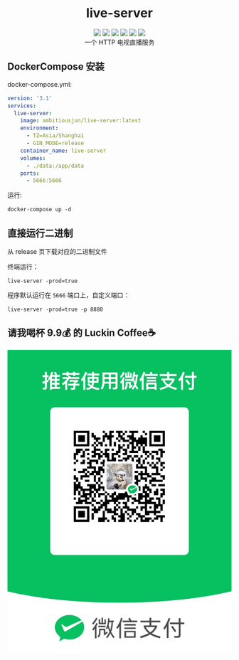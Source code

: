 <h1 align="center">live-server</h1>

<div align="center">
  <a href="https://github.com/AmbitiousJun/live-server/tree/v1.7.0"><img src="https://img.shields.io/github/v/tag/AmbitiousJun/live-server"></img></a>
  <a href="https://hub.docker.com/r/ambitiousjun/live-server/tags"><img src="https://img.shields.io/docker/image-size/ambitiousjun/live-server/v1.7.0"></img></a>
  <a href="https://hub.docker.com/r/ambitiousjun/live-server/tags"><img src="https://img.shields.io/docker/pulls/ambitiousjun/live-server"></img></a>
  <a href="https://goreportcard.com/report/github.com/AmbitiousJun/live-server"><img src="https://goreportcard.com/badge/github.com/AmbitiousJun/live-server"></img></a>
  <a href="https://github.com/AmbitiousJun/live-server/releases/latest"><img src="https://img.shields.io/github/downloads/AmbitiousJun/live-server/total"></img></a>
  <img src="https://img.shields.io/github/license/AmbitiousJun/live-server"></img>
</div>

<div align="center">
  一个 HTTP 电视直播服务
</div>

## DockerCompose 安装

docker-compose.yml:

```yaml
version: '3.1'
services:
  live-server:
    image: ambitiousjun/live-server:latest
    environment:
      - TZ=Asia/Shanghai
      - GIN_MODE=release
    container_name: live-server
    volumes:
      - ./data:/app/data
    ports:
      - 5666:5666
```

运行: 

```shell
docker-compose up -d
```

## 直接运行二进制

从 release 页下载对应的二进制文件

终端运行：

```shell
live-server -prod=true
```

程序默认运行在 `5666` 端口上，自定义端口：

```shell
live-server -prod=true -p 8880
```

## 请我喝杯 9.9💰 的 Luckin Coffee☕️

![](assets/2024-11-05-09-59-45.png)